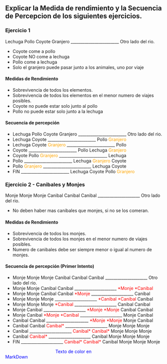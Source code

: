 ## Explicar la Medida de rendimiento y la Secuencia de Percepcion de los siguientes ejercicios.

### Ejercicio 1
Lechuga Pollo Coyote Granjero ________________________ Otro lado del rio.
- Coyote come a pollo
- Coyote NO come a lechuga
- Pollo come a lechuga
- Solo el granjero puede pasar junto a los animales, uno por viaje

#### Medidas de Rendimiento
- Sobrevivencia de todos los elementos.
- Sobrevivencia de todos los elementos en el menor numero de viajes posibles.
- Coyote no puede estar solo junto al pollo
- Pollo no puede estar solo junto a la lechuga

#### Secuencia de percepción
- Lechuga Pollo Coyote Granjero ________________________ Otro lado del rio.
- Lechuga Coyote  ________________________ Pollo <span style="color:orange;">Granjero</span> 
- Lechuga Coyote <span style="color:orange;">Granjero</span>  ________________________ Pollo  
- Coyote   ________________________ Pollo Lechuga <span style="color:orange;">Granjero</span> 
- Coyote Pollo <span style="color:orange;">Granjero</span> ________________________  Lechuga 
- Pollo  ________________________  Lechuga <span style="color:orange;">Granjero</span> Coyote 
- Pollo <span style="color:orange;">Granjero</span>  ________________________  Lechuga  Coyote 
- FIN          ________________________  Lechuga Coyote Pollo <span style="color:orange;">Granjero</span> 


### Ejercicio 2 - Canibales y Monjes
Monje Monje Monje Canibal Canibal Canibal _____________________ Otro lado del rio.
- No deben haber mas canibales que monjes, si no se los comeran.

#### Medidas de Rendimiento
- Sobrevivencia de todos los monjes.
- Sobrevivencia de todos los monjes en el menor numero de viajes posibles.
- Numero de canibales debe ser siempre menor o igual al numero de monjes.

#### Secuencia de percepción (Primer Intento)
- Monje Monje Monje Canibal Canibal Canibal _____________________ Otro lado del rio.
- Monje Monje Canibal Canibal _____________________ <span style="color:red;">*Monje *Canibal</span>
- Monje Monje Canibal Canibal <span style="color:red;">*Monje</span> _____________________ Canibal
- Monje Monje Monje _____________________  <span style="color:red;">*Canibal *Canibal</span>  Canibal
- Monje Monje Monje <span style="color:red;">*Canibal</span> _____________________  Canibal Canibal
- Monje Canibal _____________________  <span style="color:red;">*Monje *Monje</span> Canibal Canibal
- Monje Canibal <span style="color:red;">*Monje *Canibal</span> _____________________ Monje  Canibal
-  Canibal Canibal _____________________ <span style="color:red;">*Monje *Monje</span>  Monje Canibal
-  Canibal Canibal <span style="color:red;">Canibal*</span> _____________________ Monje Monje Monje 
-  Canibal  _____________________  <span style="color:red;">Canibal* Canibal*</span> Monje Monje Monje 
-  Canibal <span style="color:red;">Canibal*</span>  _____________________  Canibal Monje Monje Monje 
-  FIN  _____________________ <span style="color:red;">Canibal* Canibal*</span> Canibal Monje Monje Monje 



<span style="color:blue; margin:10rem">Texto de color en MarkDown</span>

